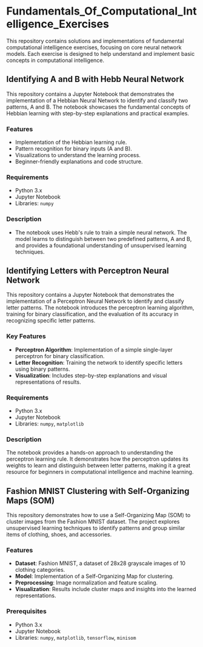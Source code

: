 # Fundamentals_Of_Computational_Intelligence_Exercises
This repository contains solutions and implementations of fundamental computational intelligence exercises, focusing on core neural network models. Each exercise is designed to help understand and implement basic concepts in computational intelligence.



## Identifying A and B with Hebb Neural Network  

This repository contains a Jupyter Notebook that demonstrates the implementation of a Hebbian Neural Network to identify and classify two patterns, A and B. The notebook showcases the fundamental concepts of Hebbian learning with step-by-step explanations and practical examples.  

### Features  
- Implementation of the Hebbian learning rule.  
- Pattern recognition for binary inputs (A and B).  
- Visualizations to understand the learning process.  
- Beginner-friendly explanations and code structure.

### Requirements  
- Python 3.x  
- Jupyter Notebook  
- Libraries: `numpy`

### Description
- The notebook uses Hebb's rule to train a simple neural network. The model learns to distinguish between two predefined patterns, A and B, and provides a foundational understanding of unsupervised learning techniques.



## Identifying Letters with Perceptron Neural Network  

This repository contains a Jupyter Notebook that demonstrates the implementation of a Perceptron Neural Network to identify and classify letter patterns. The notebook introduces the perceptron learning algorithm, training for binary classification, and the evaluation of its accuracy in recognizing specific letter patterns.  

### Key Features  
- **Perceptron Algorithm**: Implementation of a simple single-layer perceptron for binary classification.  
- **Letter Recognition**: Training the network to identify specific letters using binary patterns.  
- **Visualization**: Includes step-by-step explanations and visual representations of results.  

### Requirements  
- Python 3.x  
- Jupyter Notebook  
- Libraries: `numpy`, `matplotlib`  
 

### Description  
The notebook provides a hands-on approach to understanding the perceptron learning rule. It demonstrates how the perceptron updates its weights to learn and distinguish between letter patterns, making it a great resource for beginners in computational intelligence and machine learning.  




## Fashion MNIST Clustering with Self-Organizing Maps (SOM)

This repository demonstrates how to use a Self-Organizing Map (SOM) to cluster images from the Fashion MNIST dataset. The project explores unsupervised learning techniques to identify patterns and group similar items of clothing, shoes, and accessories.

### Features
- **Dataset**: Fashion MNIST, a dataset of 28x28 grayscale images of 10 clothing categories.
- **Model**: Implementation of a Self-Organizing Map for clustering.
- **Preprocessing**: Image normalization and feature scaling.
- **Visualization**: Results include cluster maps and insights into the learned representations.

### Prerequisites
- Python 3.x
- Jupyter Notebook  
- Libraries: `numpy`, `matplotlib`, `tensorflow`, `minisom`

